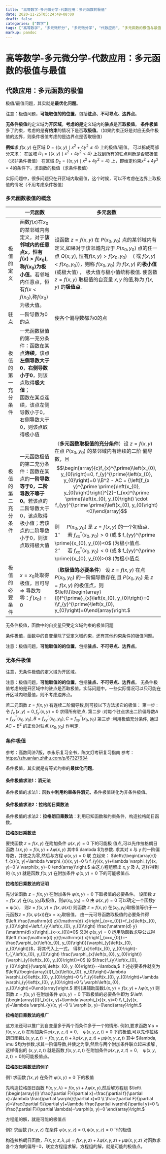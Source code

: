 ```yaml
---
title: "高等数学-多元微分学-代数应用：多元函数的极值"
date: 2020-11-25T05:24:48+08:00
draft: false
categories: ["数学"]
tags: ["高等数学", "多元微积分", "多元微分学", "代数应用", “多元函数的极值与最值”]
markup: pandoc
---
```


# 高等数学-多元微分学-代数应用：多元函数的极值与最值

## 代数应用：多元函数的极值

极值/最值问题，其实就是**最优化问题**。

注意：极值问题，**可能取值的的位置**，包括**驻点、不可导点、边界点**。

**无条件极值**的定义域为**开区域**，**考虑的是**定义域内的**驻点**是否**取极值**。
**条件极值**多了约束，考虑的是**有约束**的情况下是否**取极值**。（如果约束正好是对应无条件极值的边界，则条件极值考虑的是边界点是否取极值）

**例如**求 $f(x, y)$ 在区域 $D=\left\{(x, y) \mid x^{2}+4 y^{2} \leqslant 4\right\}$ 上的极值/最值。
可以拆成两部分来求：
在区域 $D_1=\left\{(x, y) \mid x^{2}+4 y^{2} < 4\right\}$ 上找到所有的驻点判断是否取极值（求非条件极值）
在区域 $D_2=\left\{(x, y) \mid x^{2}+4 y^{2} = 4\right\}$ 上，即给定约束$x^{2}+4 y^{2} = 4$的条件下，求函数的极值（求条件极值）

实际问题中，很多问题只在开区域内取最值，这个时候，可以不考虑在边界上取极值的情况（不用考虑条件极值）

### 多元函数极值的概念

|                    | 一元函数                                                     | 多元函数                                                     |
| ------------------ | ------------------------------------------------------------ | ------------------------------------------------------------ |
| 极值的定义         | 函数$f(x)$在$x_0$的某邻域内有定义，对于**该邻域内的任意点x，恒有$f(x)>f(x_0)$,称$f(x_0)$为极小值**。若邻域内任意点，恒有$f(x<f(x_0)$,称$f(x_0)$为极大值。 | 设函数 $z=f(x, y)$ 在 $P\left(x_{0}, y_{0}\right)$ 点的某邻域内有定义,如果对于该邻城内异于 $P\left(x_{0},y_{0}\right)$ 点的任一点 $Q(x, y),$ 恒有$f(x, y)>f\left(x_{0}, y_{0}\right) \quad\left(\text { 或 } f(x, y)<f\left(x_{0}, y_{0}\right)\right)$，则称 $f\left(x_{0}, y_{0}\right)$ 为 $f(x, y)$ 的**极小值**(或极大值) ， 极大值与极小值统称极值. 使函数 $z=f(x, y)$ 取极值的自变量 $x, y$ 的值,称为 $f(x, y)$ 的**极值点**. |
| 驻点               | 一阶导数为0的点                                              | 使各个偏导数都为0的点                                        |
| 极值的第一充分条件 | 一元函数极值的第一充分条件：函数在某点**连续**，该点**左侧导数大于0**，**右侧导数小于0**，则该点取得**极大值**；<br />函数在某点连续，该点左侧导数小于0，右侧导数大于0，则该点取得极小值 |                                                              |
| 极值的第二充分条件 | 一元函数极值的第二充分条件：函数在某点的**一阶导数等于0，二阶导数不等于0**。若该点的二阶导数大于0，该点取得极小值；若该点的二阶导数小于0，则该点取得极大值 | （**多元函数取极值的充分条件**）设 $z=f(x, y)$ 在点 $P\left(x_{0}, y_{0}\right)$ 的某邻域内有连续的二阶 偏导数，且$$\begin{array}{c}f_{x}^{\prime}\left(x_{0}, y_{0}\right)=0, f_{y}^{\prime}\left(x_{0}, y_{0}\right)=0 \\B^2 - AC = {\left[f_{x y}^{\prime \prime}\left(x_{0}, y_{0}\right)\right]^{2}-f_{xx}^{\prime \prime}\left(x_{0}, y_{0}\right) \cdot f_{yy}^{\prime \prime}\left(x_{0}, y_{0}\right)<0}\end{array}$$<br/>则 $\quad P\left(x_{0}, y_{0}\right)$ 是 $z=f(x, y)$ 的一个初值点.<br/>$1^{\circ} \quad$ 若 $f_{xx}^{\prime \prime}\left(x_{0}, y_{0}\right)>0$ (或 $ f_{yy}^{\prime \prime}(x_{0}, y_{0})<0$ )为极小值点. <br/>$2^{\circ} \quad$ 若 $f_{xx}^{\prime \prime}\left(x_{0}, y_{0}\right)<0$ (或 $ f_{yy}^{\prime \prime}(x_{0}, y_{0})>0$ )为极小值点. |
| 极值的必要条件     | $x=x_{0}$处取得极值，且可导 $\Rightarrow$ 导数为零：$f^{\prime}\left(x_{0}\right)=0$ | （**取极值的必要条件**） 设 $z=f(x, y)$ 在点 $P\left(x_{0}, y_{0}\right)$ 的一阶偏导数存在,且 $P\left(x_{0}, y_{0}\right)$ 是 $z=f(x, y)$ 的极值点，则<br/>$\left\{\begin{array}{l}f^{\prime}_{x}\left(x_{0}, y_{0}\right)=0 \\f_{y}^{\prime}\left(x_{0}, y_{0}\right)=0\end{array}\right.$ |

无条件极值，函数中的自变量只受定义域约束的极值问题

条件极值，函数中的自变量除了受定义域约束，还有其他约束条件的极值问题。

注意：极值问题，**可能取值的的位置**，包括**驻点、不可导点、边界点**。

### 无条件极值

注意，无条件极值的定义域为开区域。

注意：极值问题，**可能取值的的位置**，包括**驻点、不可导点、边界点**。
无条件极值考虑的是开区域中的驻点是否取极值。实际问题中，一些实际情况可以只可能在开区域内取最值，则不考虑边界点。

若二元函数 $z=f(x, y)$ 有连续二阶偏导数,则可按以下方法求它的极值：
第一步 : 令 $f_{x}^{\prime}(x, y)=0, f_{y}^{\prime}(x, y)=0$ 求得所有驻点. 
第二步 :对每个驻点求出二阶偏导数$A=f_{x x}^{\prime \prime}\left(x_{0}, y_{0}\right), B=f_{x y}^{\prime \prime}\left(x_{0}, y_{0}\right), C=f_{x y}^{\prime \prime}\left(x_{0}, y_{0}\right)$
第三步 :利用极值充分条件, 通过 $A C-B^{2}$ 的正负对驻点 $\left(x_{0}, y_{0}\right)$ 作判定.

### 条件极值

参考：高数同济7版，李永乐复习全书，陈文灯考研复习指南
参考：https://zhuanlan.zhihu.com/p/67327634

条件极值，其实就是有等式约束的**最优化问题**。

#### 条件极值求法1：消元法

条件极值的求法1：函数中**利用约束条件消元**，条件极值转化为非条件极值。

#### 条件极值求法2：拉格朗日乘数法

条件极值的求法2：**拉格朗日乘数法**：利用已知函数和约束条件，构造拉格朗日函数。

**拉格朗日乘数法** 

要找函数 $z=f(x, y)$ 在附加条件 $\varphi(x, y)=0$ 下的可能极 值点,可以先作拉格朗日函数
$L(x, y)=f(x, y)+\lambda \varphi(x, y)$
其中$ \lambda $为参数. 求其对 x 与 y 的一阶偏导数，并使之为零,然后与方程  $\varphi(x, y)=0$  联
立起来：
$\left\{\begin{array}{l}
f_{x}(x, y)+\lambda \varphi_{x}(x, y)=0 \\
f_{y}(x, y)+\lambda \varphi_{y}(x, y)=0 \\
\varphi(x, y)=0
\end{array}\right.$
由这方程组解出 $x, y$ 及 $\lambda,$ 这样得到的 $(x, y)$ 就是函数 $f(x, y)$ 在附加条件
$\varphi(x, y)=0$ 下的可能极值点.

**拉格朗日乘数法的证明** 

先讨论函数 $z=f(x, y)$ 在附加条件 $\varphi(x, y)=0$ 下取极值的必要条件。
设函数 $z=f(x, y)$ 在$(x_0,y_0)$取极值，则$\varphi(x_0, y_0)=0$
由 $\varphi(x, y)=0$ 可以确定一个函数$y= \psi(x)$， 则$z=f(x, y)= f(x,\psi(x))$
则函数 $z=f(x, y)$ 在$(x_0,y_0)$取极值等价于一元函数$z= f(x,\psi(x))$在$x= x_0$取极值。
由一元可导函数取极值的必要条件得$\left.\frac{\mathrm{d} z}{\mathrm{d} x}\right|_{x=x_{0}}=f_{x}\left(x_{0}, y_{0}\right)+\left.f_{y}\left(x_{0}, y_{0}\right) \frac{\mathrm{d} y}{\mathrm{d} x}\right|_{x=x_{0}}=0$
又对 $\varphi(x, y)=0$ 运用隐函数求导公式得$\left.\frac{\mathrm{d} y}{\mathrm{d} x}\right|_{x=x_{0}}=-\frac{\varphi_{x}\left(x_{0}, y_{0}\right)}{\varphi_{y}\left(x_{0}, y_{0}\right)}$，将其代入上一式，
得$f_{x}\left(x_{0}, y_{0}\right)-f_{,}\left(x_{0}, y_{0}\right) \frac{\varphi_{x}\left(x_{0}, y_{0}\right)}{\varphi_{y}\left(x_{0}, y_{0}\right)}=0$
设 $\frac{f_{y}\left(x_{0}, y_{0}\right)}{\varphi,\left(x_{0}, y_{0}\right)}=-\lambda,$ 上述必要条件就变为
$\left\{\begin{array}{l}f_{x}\left(x_{0}, y_{0}\right)+\lambda \varphi_{x}\left(x_{0}, y_{0}\right)=0 \\ f_{y}\left(x_{0}, y_{0}\right)+\lambda \varphi_{y}\left(x_{0}, y_{0}\right)=0 \\ \varphi\left(x_{0}, y_{0}\right)=0\end{array}\right.$
若引进辅助函数$L(x, y)=f(x, y)+\lambda \varphi(x, y)$
则函数 $z=f(x, y)$ 在附加条件 $\varphi(x, y)=0$ 下取极值的必要条件即为
$\left\{\begin{array}{l}f_{x}(x, y)+\lambda \varphi_{x}(x, y)=0 \\ f_{y}(x, y)+\lambda \varphi_{y}(x, y)=0 \\ \varphi(x, y)=0\end{array}\right.$

**拉格朗日乘数法的推广**

这方法还可以推广到自变量多于两个而条件多于一个的情形. 例如,要求函数￥$u=f(x, y, z, t)$
在附加条件$\varphi(x, y, z, t)=0, \quad \psi(x, y, z, t)=0$
下的极值,可以先作拉格朗日函数$L(x, y, z, t)=f(x, y, z, t)+\lambda \varphi(x, y, z, t)+\mu \psi(x, y, z, t)$
其中 $\lambda, \mu $均为参数,求其一阶偏导数,并使之为零,然后与两个附加条件联立起来求解 ,这样得出的 $(x, y, z, t)$ 就是函数 $f(x, y, z, t)$ 在附加条件$\varphi(x, y, z, t)=0, \quad \psi(x, y, z, t)=0$的可能极值点。

**拉格朗日乘数法的例子** 

例1 求函数 $f(x, y)$ 在条件 $\varphi(x, y)=0$ 下的极值

先构造拉格朗日函数 $F(x, y, \lambda)=f(x, y)+\lambda \varphi(x, y)$,然后解方程组
$\left\{\begin{array}{l}
\frac{\partial F}{\partial x}=\frac{\partial f}{\partial x}+\lambda \frac{\partial \varphi}{\partial x}=0 \\
\frac{\partial F}{\partial y}=\frac{\partial f}{\partial y}+\lambda \frac{\partial \varphi}{\partial y}=0 \\
\frac{\partial F}{\partial \lambda}=\varphi(x, y)=0
\end{array}\right.$

方程组的解，就是可能的极值点

例2 求函数 $f(x, y, z)$ 在条件 $\varphi(x, y, z)=0, \psi(x, y, z)=0$ 下的极值

构造拉格朗日函数，$F(x, y, z, \lambda, \mu)=f(x, y, z)+\lambda \varphi(x, y, z)+\mu \psi(x, y, z)$
对函数求各个方向的偏导=0，联立方程组求解，方程组的解，就是可能的极值点。

